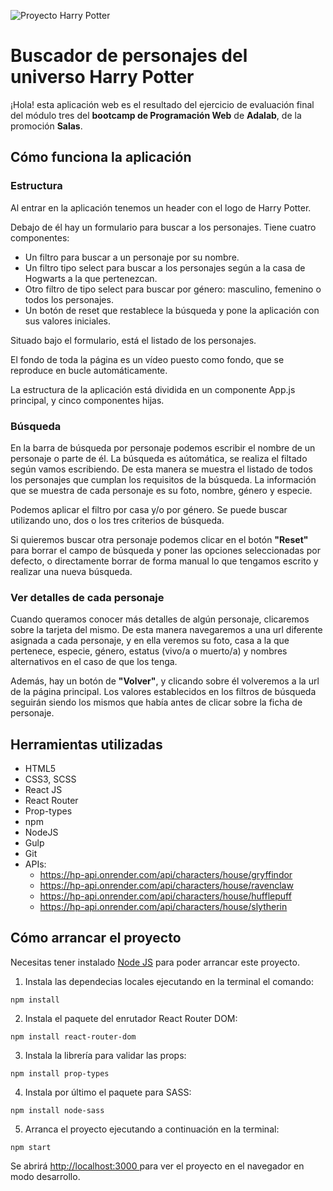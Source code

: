 ![Proyecto Harry Potter](https://raw.githubusercontent.com/raquelgm88/modulo-3-evaluacion-final-raquelgm88/main/src/images/logo.png)

# Buscador de personajes del universo Harry Potter

¡Hola! esta aplicación web es el resultado del ejercicio de evaluación final del módulo tres del **bootcamp de Programación Web** de **Adalab**, de la promoción **Salas**.

## Cómo funciona la aplicación

### Estructura

Al entrar en la aplicación tenemos un header con el logo de Harry Potter.

Debajo de él hay un formulario para buscar a los personajes. Tiene cuatro componentes:

- Un filtro para buscar a un personaje por su nombre.
- Un filtro tipo select para buscar a los personajes según a la casa de Hogwarts a la que pertenezcan.
- Otro filtro de tipo select para buscar por género: masculino, femenino o todos los personajes.
- Un botón de reset que restablece la búsqueda y pone la aplicación con sus valores iniciales.

Situado bajo el formulario, está el listado de los personajes.

El fondo de toda la página es un vídeo puesto como fondo, que se reproduce en bucle automáticamente.

La estructura de la aplicación está dividida en un componente App.js principal, y cinco componentes hijas.

### Búsqueda

En la barra de búsqueda por personaje podemos escribir el nombre de un personaje o parte de él. La búsqueda es aútomática, se realiza el filtado según vamos escribiendo. De esta manera se muestra el listado de todos los personajes que cumplan los requisitos de la búsqueda. La información que se muestra de cada personaje es su foto, nombre, género y especie.

Podemos aplicar el filtro por casa y/o por género. Se puede buscar utilizando uno, dos o los tres criterios de búsqueda.

Si quieremos buscar otra personaje podemos clicar en el botón **"Reset"** para borrar el campo de búsqueda y poner las opciones seleccionadas por defecto, o directamente borrar de forma manual lo que tengamos escrito y realizar una nueva búsqueda.

### Ver detalles de cada personaje

Cuando queramos conocer más detalles de algún personaje, clicaremos sobre la tarjeta del mismo. De esta manera navegaremos a una url diferente asignada a cada personaje, y en ella veremos su foto, casa a la que pertenece, especie, género, estatus (vivo/a o muerto/a) y nombres alternativos en el caso de que los tenga.

Además, hay un botón de **"Volver"**, y clicando sobre él volveremos a la url de la página principal. Los valores establecidos en los filtros de búsqueda seguirán siendo los mismos que había antes de clicar sobre la ficha de personaje.

## Herramientas utilizadas

- HTML5
- CSS3, SCSS
- React JS
- React Router
- Prop-types
- npm
- NodeJS
- Gulp
- Git
- APIs:
  - https://hp-api.onrender.com/api/characters/house/gryffindor
  - https://hp-api.onrender.com/api/characters/house/ravenclaw
  - https://hp-api.onrender.com/api/characters/house/hufflepuff
  - https://hp-api.onrender.com/api/characters/house/slytherin

## Cómo arrancar el proyecto

Necesitas tener instalado [Node JS](https://nodejs.org/en) para poder arrancar este proyecto.

1. Instala las dependecias locales ejecutando en la terminal el comando:

```
npm install
```

2. Instala el paquete del enrutador React Router DOM:

```
npm install react-router-dom
```

3. Instala la librería para validar las props:

```
npm install prop-types
```

4. Instala por último el paquete para SASS:

```
npm install node-sass
```

5. Arranca el proyecto ejecutando a continuación en la terminal:

```
npm start
```

Se abrirá [http://localhost:3000 ](http://localhost:3000)para ver el proyecto en el navegador en modo desarrollo.
